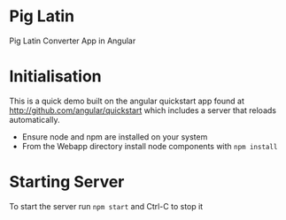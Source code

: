 # Pig Latin
Pig Latin Converter App in Angular

# Initialisation
This is a quick demo built on the angular quickstart app found at
 <http://github.com/angular/quickstart>
which includes a server that reloads automatically.

- Ensure node and npm are installed on your system
- From the Webapp directory install node components with
 ```npm install``` 

                        
# Starting Server
To start the server run
```npm start```
and Ctrl-C to stop it
 

 



